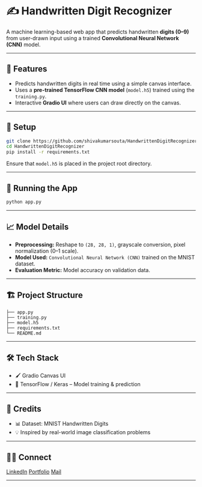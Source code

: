 # ✍️ Handwritten Digit Recognizer

A machine learning-based web app that predicts handwritten **digits (0–9)** from user-drawn input using a trained **Convolutional Neural Network (CNN)** model.

---

## 🚀 Features

* Predicts handwritten digits in real time using a simple canvas interface.
* Uses a **pre-trained TensorFlow CNN model** (`model.h5`) trained using the `training.py`.
* Interactive **Gradio UI** where users can draw directly on the canvas.

---

## 💠 Setup

```bash
git clone https://github.com/shivakumarsouta/HandwrittenDigitRecognizer
cd HandwrittenDigitRecognizer
pip install -r requirements.txt
```

Ensure that `model.h5` is placed in the project root directory.

---

## 📆 Running the App

```bash
python app.py
```

---

## 📈 Model Details

* **Preprocessing:** Reshape to `(28, 28, 1)`, grayscale conversion, pixel normalization (0–1 scale).
* **Model Used:** `Convolutional Neural Network (CNN)` trained on the MNIST dataset.
* **Evaluation Metric:** Model accuracy on validation data.

---

## 🏗️ Project Structure

```
├── app.py
├── training.py
├── model.h5
├── requirements.txt
└── README.md
```

---

## 🛠 Tech Stack

* 🖌️ Gradio Canvas UI
* 🤖 TensorFlow / Keras – Model training & prediction

---

## 🙏 Credits

* 📊 Dataset: MNIST Handwritten Digits
* 💡 Inspired by real-world image classification problems

---

## 🙋‍♂️ Connect

[LinkedIn](https://www.linkedin.com/in/shivakumarsouta)
[Portfolio](https://shivakumarsouta-portfolio.vercel.app)
[Mail](shivakumarsouta18@gmail.com)

---